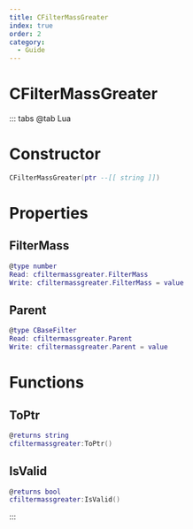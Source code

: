 ```yaml
---
title: CFilterMassGreater
index: true
order: 2
category:
  - Guide
---
```


# CFilterMassGreater

::: tabs
@tab Lua
# Constructor
```lua
CFilterMassGreater(ptr --[[ string ]])
```
# Properties
## FilterMass 
```lua
@type number
Read: cfiltermassgreater.FilterMass
Write: cfiltermassgreater.FilterMass = value
```
## Parent 
```lua
@type CBaseFilter
Read: cfiltermassgreater.Parent
Write: cfiltermassgreater.Parent = value
```
# Functions
## ToPtr
```lua
@returns string
cfiltermassgreater:ToPtr()
```
## IsValid
```lua
@returns bool
cfiltermassgreater:IsValid()
```

:::